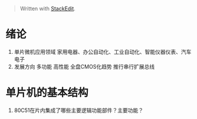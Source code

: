> Written with [StackEdit](https://stackedit.io/).
# 绪论
1. 单片微机应用领域
家用电器、办公自动化、工业自动化、智能仪器仪表、汽车电子
2. 发展方向
多功能 高性能 全盘CMOS化趋势 推行串行扩展总线
# 单片机的基本结构
1. 80C51在片内集成了哪些主要逻辑功能部件？主要功能？

<!--stackedit_data:
eyJoaXN0b3J5IjpbLTEzMzY3MDAzODMsMTY1NTU3ODgxOCwxOD
I5Njg2MDQ3LC01NDQ0MTU4MTcsMTgwODg1OTQyNCw3MzA5OTgx
MTZdfQ==
-->